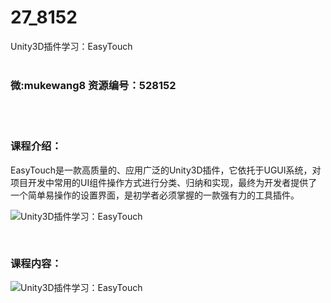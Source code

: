 # 27_8152
Unity3D插件学习：EasyTouch
<br/></br>
<h3>微:mukewang8 资源编号：528152</h3>
<br/></br>
<h3>课程介绍：</h3>
<p>EasyTouch是一款高质量的、应用广泛的Unity3D插件，它依托于UGUI系统，对项目开发中常用的UI组件操作方式进行分类、归纳和实现，最终为开发者提供了一个简单易操作的设置界面，是初学者必须掌握的一款强有力的工具插件。</p>
<p><img src="https://www.ko996.com/wp-content/uploads/img/2019/10/1-123-300x167.png" alt="Unity3D插件学习：EasyTouch"></p>
<p>&nbsp;</p>
<h3>课程内容：</h3>
<p><img src="https://www.ko996.com/wp-content/uploads/img/2019/10/2-58.png" alt="Unity3D插件学习：EasyTouch"></p>
<p>&nbsp;</p>
